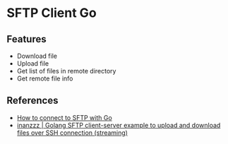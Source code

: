 # SFTP Client Go

## Features
- Download file
- Upload file
- Get list of files in remote directory
- Get remote file info

## References
- [How to connect to SFTP with Go](https://sftptogo.com/blog/go-sftp/)
- [inanzzz | Golang SFTP client-server example to upload and download files over SSH connection (streaming)](http://www.inanzzz.com/index.php/post/tjp9/golang-sftp-client-server-example-to-upload-and-download-files-over-ssh-connection-streaming)